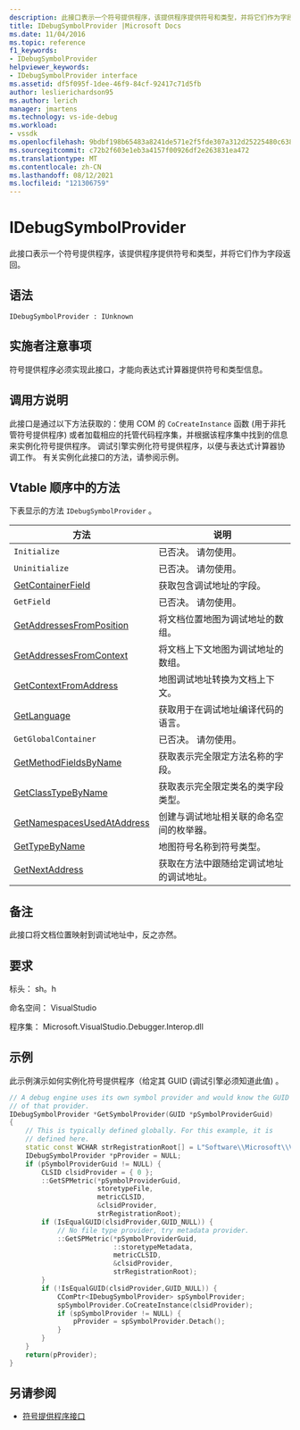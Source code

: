```yaml
---
description: 此接口表示一个符号提供程序，该提供程序提供符号和类型，并将它们作为字段返回。
title: IDebugSymbolProvider |Microsoft Docs
ms.date: 11/04/2016
ms.topic: reference
f1_keywords:
- IDebugSymbolProvider
helpviewer_keywords:
- IDebugSymbolProvider interface
ms.assetid: df5f095f-1dee-46f9-84cf-92417c71d5fb
author: leslierichardson95
ms.author: lerich
manager: jmartens
ms.technology: vs-ide-debug
ms.workload:
- vssdk
ms.openlocfilehash: 9bdbf198b65483a8241de571e2f5fde307a312d25225480c63898da9323898f6
ms.sourcegitcommit: c72b2f603e1eb3a4157f00926df2e263831ea472
ms.translationtype: MT
ms.contentlocale: zh-CN
ms.lasthandoff: 08/12/2021
ms.locfileid: "121306759"
---
```

# <a name="idebugsymbolprovider"></a>IDebugSymbolProvider
此接口表示一个符号提供程序，该提供程序提供符号和类型，并将它们作为字段返回。

## <a name="syntax"></a>语法

```
IDebugSymbolProvider : IUnknown
```

## <a name="notes-for-implementers"></a>实施者注意事项
符号提供程序必须实现此接口，才能向表达式计算器提供符号和类型信息。

## <a name="notes-for-callers"></a>调用方说明
此接口是通过以下方法获取的：使用 COM 的 `CoCreateInstance` 函数 (用于非托管符号提供程序) 或者加载相应的托管代码程序集，并根据该程序集中找到的信息来实例化符号提供程序。 调试引擎实例化符号提供程序，以便与表达式计算器协调工作。 有关实例化此接口的方法，请参阅示例。

## <a name="methods-in-vtable-order"></a>Vtable 顺序中的方法
下表显示的方法 `IDebugSymbolProvider` 。

|方法|说明|
|------------|-----------------|
|`Initialize`|已否决。 请勿使用。|
|`Uninitialize`|已否决。 请勿使用。|
|[GetContainerField](../../../extensibility/debugger/reference/idebugsymbolprovider-getcontainerfield.md)|获取包含调试地址的字段。|
|`GetField`|已否决。 请勿使用。|
|[GetAddressesFromPosition](../../../extensibility/debugger/reference/idebugsymbolprovider-getaddressesfromposition.md)|将文档位置地图为调试地址的数组。|
|[GetAddressesFromContext](../../../extensibility/debugger/reference/idebugsymbolprovider-getaddressesfromcontext.md)|将文档上下文地图为调试地址的数组。|
|[GetContextFromAddress](../../../extensibility/debugger/reference/idebugsymbolprovider-getcontextfromaddress.md)|地图调试地址转换为文档上下文。|
|[GetLanguage](../../../extensibility/debugger/reference/idebugsymbolprovider-getlanguage.md)|获取用于在调试地址编译代码的语言。|
|`GetGlobalContainer`|已否决。 请勿使用。|
|[GetMethodFieldsByName](../../../extensibility/debugger/reference/idebugsymbolprovider-getmethodfieldsbyname.md)|获取表示完全限定方法名称的字段。|
|[GetClassTypeByName](../../../extensibility/debugger/reference/idebugsymbolprovider-getclasstypebyname.md)|获取表示完全限定类名的类字段类型。|
|[GetNamespacesUsedAtAddress](../../../extensibility/debugger/reference/idebugsymbolprovider-getnamespacesusedataddress.md)|创建与调试地址相关联的命名空间的枚举器。|
|[GetTypeByName](../../../extensibility/debugger/reference/idebugsymbolprovider-gettypebyname.md)|地图符号名称到符号类型。|
|[GetNextAddress](../../../extensibility/debugger/reference/idebugsymbolprovider-getnextaddress.md)|获取在方法中跟随给定调试地址的调试地址。|

## <a name="remarks"></a>备注
此接口将文档位置映射到调试地址中，反之亦然。

## <a name="requirements"></a>要求
标头： sh。h

命名空间： VisualStudio

程序集： Microsoft.VisualStudio.Debugger.Interop.dll

## <a name="example"></a>示例
此示例演示如何实例化符号提供程序（给定其 GUID (调试引擎必须知道此值) 。

```cpp
// A debug engine uses its own symbol provider and would know the GUID
// of that provider.
IDebugSymbolProvider *GetSymbolProvider(GUID *pSymbolProviderGuid)
{
    // This is typically defined globally. For this example, it is
    // defined here.
    static const WCHAR strRegistrationRoot[] = L"Software\\Microsoft\\VisualStudio\\8.0Exp";
    IDebugSymbolProvider *pProvider = NULL;
    if (pSymbolProviderGuid != NULL) {
        CLSID clsidProvider = { 0 };
        ::GetSPMetric(*pSymbolProviderGuid,
                      storetypeFile,
                      metricCLSID,
                      &clsidProvider,
                      strRegistrationRoot);
        if (IsEqualGUID(clsidProvider,GUID_NULL)) {
            // No file type provider, try metadata provider.
            ::GetSPMetric(*pSymbolProviderGuid,
                          ::storetypeMetadata,
                          metricCLSID,
                          &clsidProvider,
                          strRegistrationRoot);
        }
        if (!IsEqualGUID(clsidProvider,GUID_NULL)) {
            CComPtr<IDebugSymbolProvider> spSymbolProvider;
            spSymbolProvider.CoCreateInstance(clsidProvider);
            if (spSymbolProvider != NULL) {
                pProvider = spSymbolProvider.Detach();
            }
        }
    }
    return(pProvider);
}
```

## <a name="see-also"></a>另请参阅
- [符号提供程序接口](../../../extensibility/debugger/reference/symbol-provider-interfaces.md)
